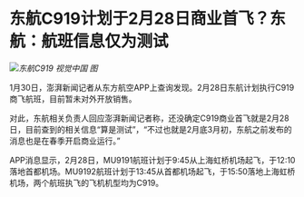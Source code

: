 # 东航C919计划于2月28日商业首飞？东航：航班信息仅为测试

![](https://inews.gtimg.com/newsapp_bt/0/15633917084/1000)_东航C919 视觉中国 图_

1月30日，澎湃新闻记者从东方航空APP上查询发现。2月28日东航计划执行C919商飞航班，目前暂未对外开放销售。

对此，东航相关负责人回应澎湃新闻记者称，还没确定C919商业首飞就是2月28日，目前查到的相关信息“算是测试”，“不过也就是2月底3月初，东航之前发布的消息也是在春季开启商业运行。”

APP消息显示，2月28日，MU9191航班计划于9:45从上海虹桥机场起飞，于12:10落地首都机场。MU9192航班计划于13:45从首都机场起飞，于15:50落地上海虹桥机场，两个航班执飞的飞机机型均为C919。

